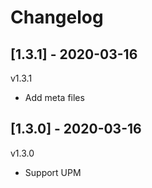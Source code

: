 # Changelog

## [1.3.1] - 2020-03-16

v1.3.1

* Add meta files

## [1.3.0] - 2020-03-16

v1.3.0

* Support UPM
